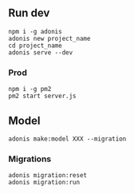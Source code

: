 ## Run dev

```besh
npm i -g adonis
adonis new project_name
cd project_name
adonis serve --dev
```

### Prod

```besh
npm i -g pm2
pm2 start server.js
```

## Model

```besh
adonis make:model XXX --migration
```

### Migrations

```besh
adonis migration:reset
adonis migration:run
```


